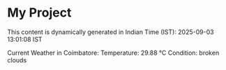 # My Project

This content is dynamically generated in Indian Time (IST): 2025-09-03 13:01:08 IST


Current Weather in Coimbatore:
Temperature: 29.88 °C
Condition: broken clouds
